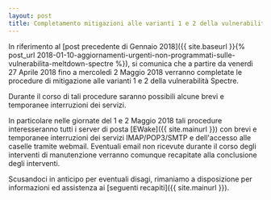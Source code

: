 ```yaml
---
layout: post
title: Completamento mitigazioni alle varianti 1 e 2 della vulnerabilità Spectre
---
```


In riferimento al [post precedente di Gennaio 2018]({{ site.baseurl }}{% post_url 2018-01-10-aggiornamenti-urgenti-non-programmati-sulle-vulnerabilita-meltdown-spectre %}), si comunica che a partire da venerdì 27 Aprile 2018 fino a mercoledì 2 Maggio 2018 verranno completate le procedure di mitigazione alle varianti 1 e 2 della vulnerabilità Spectre.

Durante il corso di tali procedure saranno possibili alcune brevi e temporanee interruzioni dei servizi.

In particolare nelle giornate del 1 e 2 Maggio 2018 tali procedure interesseranno tutti i server di posta [EWake]({{ site.mainurl }}) con brevi e temporanee interruzioni dei servizi IMAP/POP3/SMTP e dell'accesso alle caselle tramite webmail.
Eventuali email non ricevute durante il corso degli interventi di manutenzione verranno comunque recapitate alla conclusione degli interventi. 

Scusandoci in anticipo per eventuali disagi, rimaniamo a disposizione per informazioni ed assistenza ai [seguenti recapiti]({{ site.mainurl }}).
